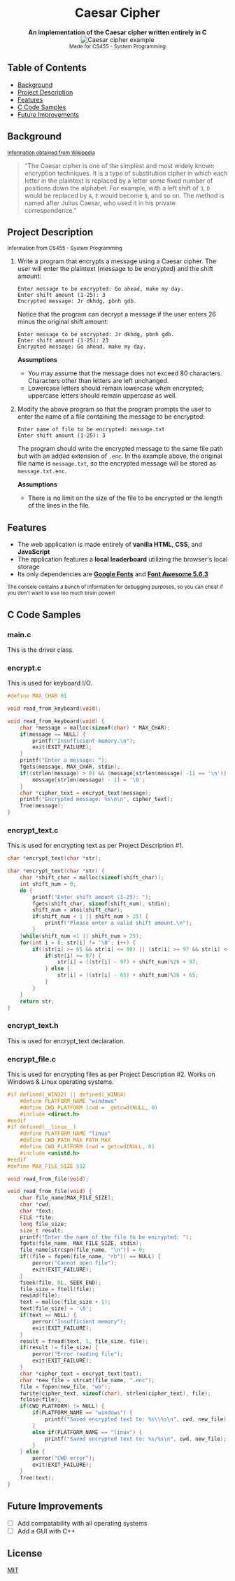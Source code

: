 <div align="center">
  <h1>Caesar Cipher</h1>
</div>

<div align="center">
  <strong>An implementation of the Caesar cipher written entirely in C</strong>
</div>  

<div align="center">
  <img src="https://cdncontribute.geeksforgeeks.org/wp-content/uploads/ceaserCipher.png" alt="Caesar cipher example">
</div>
  
<div align="center">  
  <sub>Made for CS455 - System Programming</sub>
</div>

## Table of Contents
- [Background](#background)
- [Project Description](#project-descrption)
- [Features](#features)
- [C Code Samples](#c-code)
- [Future Improvements](#future-improvements)

## Background
  <sub><a href="https://en.wikipedia.org/wiki/Caesar_cipher" target="_blank">Information obtained from Wikipedia</a></sub>
  >"The Caesar cipher is one of the simplest and most widely known encryption techniques. It is a type of substitution cipher in which each letter in the plaintext is replaced by a letter some fixed number of positions down the alphabet. For example, with a left shift of `3`, `D` would be replaced by `A`, `E` would become `B`, and so on. The method is named after Julius Caesar, who used it in his private correspondence."
  
## Project Description
<sub>Information from CS455 - System Programming</sub>
1. Write a program that encrypts a message using a Caesar cipher. The user will enter the plaintext (message to be encrypted) and the shift amount:

    ```
    Enter message to be encrypted: Go ahead, make my day.
    Enter shift amount (1-25): 3
    Encrypted message: Jr dkhdg, pbnh gdb.
    ```
      
	Notice that the program can decrypt a message if the user enters 26 minus the original shift amount:

	  ```
	  Enter message to be encrypted: Jr dkhdg, pbnh gdb.
	  Enter shift amount (1-25): 23
	  Encrypted message: Go ahead, make my day.
	  ```
      
   **Assumptions**
   - You may assume that the message does not exceed 80 characters. Characters other than letters are left unchanged. 
   - Lowercase letters should remain lowercase when encrypted; uppercase letters should remain uppercase as well.
  
2. Modify the above program so that the program prompts the user to enter the name of a file containing the message to be encrypted:
  
    ```
    Enter name of file to be encrypted: message.txt
    Enter shift amount (1-25): 3
    ```
  
  	The program should write the encrypted message to the same file path but with an added extension of `.enc`. In the example above, the original file name is `message.txt`, so the encrypted message will be stored as `message.txt.enc`.  
      
   **Assumptions**
   - There is no limit on the size of the file to be encrypted or the length of the lines in the file. 

## Features
- The web application is made entirely of **vanilla HTML**, **CSS**, and **JavaScript**
- The application features a  **local leaderboard** utilizing the browser's local storage
- Its only dependencies are **[Google Fonts](https://fonts.google.com/)** and **[Font Awesome 5.6.3](https://fontawesome.com/)**

<sub>The console contains a bunch of information for debugging purposes, so you can cheat if you don't want to use too much brain power! </sub>

## C Code Samples

### main.c
This is the driver class.

### encrypt.c
This is used for keyboard I/O.
```c
#define MAX_CHAR 81

void read_from_keyboard(void);

void read_from_keyboard(void) {
    char *message = malloc(sizeof(char) * MAX_CHAR);
    if(message == NULL) {
        printf("Insufficient memory.\n");
        exit(EXIT_FAILURE);
    }
    printf("Enter a message: ");
    fgets(message, MAX_CHAR, stdin);
    if((strlen(message) > 0) && (message[strlen(message) -1] == '\n')) {
        message[strlen(message) - 1] = '\0';
    }
    char *cipher_text = encrypt_text(message);
    printf("Encrypted message: %s\n\n", cipher_text);
    free(message);
}
```

### encrypt_text.c
This is used for encrypting text as per Project Description #1.
```c
char *encrypt_text(char *str);

char *encrypt_text(char *str) {
    char *shift_char = malloc(sizeof(shift_char));
    int shift_num = 0;
    do {
        printf("Enter shift amount (1-25): ");
        fgets(shift_char, sizeof(shift_num), stdin);
        shift_num = atoi(shift_char);
        if(shift_num < 1 || shift_num > 25) {
            printf("Please enter a valid shift amount.\n");
        }
    }while(shift_num <1 || shift_num > 25);
    for(int i = 0; str[i] != '\0'; i++) {
        if((str[i] >= 65 && str[i] <= 90) || (str[i] >= 97 && str[i] <= 122)) {
            if(str[i] >= 97) {
                str[i] = ((str[i] - 97) + shift_num)%26 + 97;
            } else {
                str[i] = ((str[i] - 65) + shift_num)%26 + 65;
            }
        }
    }
    return str;
}
```

### encrypt_text.h
This is used for encrypt_text declaration.

### encrypt_file.c
This is used for encrypting files as per Project Description #2. Works on Windows & Linux operating systems.
```c
#if defined(_WIN32) || defined(_WIN64)
    #define PLATFORM_NAME "windows"
    #define CWD_PLATFORM (cwd = _getcwd(NULL, 0)
    #include <direct.h>
#endif
#if defined(__linux__)
    #define PLATFORM_NAME "linux"
    #define CWD_PATH_MAX PATH_MAX
    #define CWD_PLATFORM (cwd = getcwd(NULL, 0)
    #include <unistd.h>
#endif
#define MAX_FILE_SIZE 512

void read_from_file(void);

void read_from_file(void) {
    char file_name[MAX_FILE_SIZE];
    char *cwd;
    char *text;
    FILE *file;
    long file_size;
    size_t result;
    printf("Enter the name of the file to be encrypted: ");
    fgets(file_name, MAX_FILE_SIZE, stdin);
    file_name[strcspn(file_name, "\n")] = 0;
    if((file = fopen(file_name, "rb")) == NULL) {
        perror("Cannot open file");
        exit(EXIT_FAILURE);
    }
    fseek(file, 0L, SEEK_END);
    file_size = ftell(file);
    rewind(file);
    text = malloc(file_size + 1);
    text[file_size] = '\0';
    if(text == NULL) {
        perror("Insufficient memory");
        exit(EXIT_FAILURE);
    }
    result = fread(text, 1, file_size, file);
    if(result != file_size) {
        perror("Error reading file");
        exit(EXIT_FAILURE);
    }
    char *cipher_text = encrypt_text(text);
    char *new_file = strcat(file_name, ".enc");
    file = fopen(new_file, "wb");
    fwrite(cipher_text, sizeof(char), strlen(cipher_text), file);
    fclose(file);
    if(CWD_PLATFORM) != NULL) {
        if(PLATFORM_NAME == "windows") {
            printf("Saved encrypted text to: %s\\%s\n", cwd, new_file);
        }
        else if(PLATFORM_NAME == "linux") {
            printf("Saved encrypted text to: %s/%s\n", cwd, new_file);
        }
    } else {
        perror("CWD error");
        exit(EXIT_FAILURE);
    }
    free(text);
}
```

## Future Improvements
- [ ] Add compatability with all operating systems
- [ ] Add a GUI with C++

## License
[MIT](https://tldrlegal.com/license/mit-license)
    


